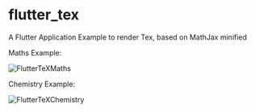 # flutter_tex

A Flutter Application  Example to render Tex, based on MathJax minified



Maths Example:

![FlutterTeXMaths](https://github.com/shahzadakram67/flutter_tex/blob/master/mathsTeX.png)


Chemistry Example:

![FlutterTeXChemistry](https://github.com/shahzadakram67/flutter_tex/blob/master/chemTeX.png)


